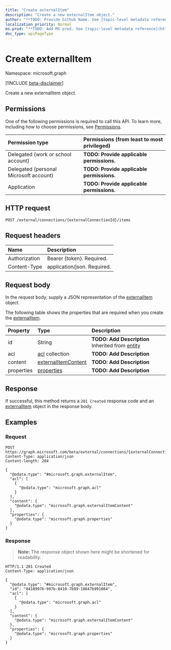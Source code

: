 ```yaml
---
title: "Create externalItem"
description: "Create a new externalItem object."
author: "**TODO: Provide Github Name. See [topic-level metadata reference](https://msgo.azurewebsites.net/add/document/guidelines/metadata.html#topic-level-metadata)**"
localization_priority: Normal
ms.prod: "**TODO: Add MS prod. See [topic-level metadata reference](https://msgo.azurewebsites.net/add/document/guidelines/metadata.html#topic-level-metadata)**"
doc_type: apiPageType
---
```


# Create externalItem
Namespace: microsoft.graph

[!INCLUDE [beta-disclaimer](../../includes/beta-disclaimer.md)]

Create a new externalItem object.

## Permissions
One of the following permissions is required to call this API. To learn more, including how to choose permissions, see [Permissions](/graph/permissions-reference).

|Permission type|Permissions (from least to most privileged)|
|:---|:---|
|Delegated (work or school account)|**TODO: Provide applicable permissions.**|
|Delegated (personal Microsoft account)|**TODO: Provide applicable permissions.**|
|Application|**TODO: Provide applicable permissions.**|

## HTTP request

<!-- {
  "blockType": "ignored"
}
-->
``` http
POST /external/connections/{externalConnectionId}/items
```

## Request headers
|Name|Description|
|:---|:---|
|Authorization|Bearer {token}. Required.|
|Content-Type|application/json. Required.|

## Request body
In the request body, supply a JSON representation of the [externalItem](../resources/externalitem.md) object.

The following table shows the properties that are required when you create the [externalItem](../resources/externalitem.md).

|Property|Type|Description|
|:---|:---|:---|
|id|String|**TODO: Add Description** Inherited from [entity](../resources/entity.md)|
|acl|[acl](../resources/acl.md) collection|**TODO: Add Description**|
|content|[externalItemContent](../resources/externalitemcontent.md)|**TODO: Add Description**|
|properties|[properties](../resources/properties.md)|**TODO: Add Description**|



## Response

If successful, this method returns a `201 Created` response code and an [externalItem](../resources/externalitem.md) object in the response body.

## Examples

### Request
<!-- {
  "blockType": "request",
  "name": "create_externalitem_from_"
}
-->
``` http
POST https://graph.microsoft.com/beta/external/connections/{externalConnectionId}/items
Content-Type: application/json
Content-length: 284

{
  "@odata.type": "#microsoft.graph.externalItem",
  "acl": [
    {
      "@odata.type": "microsoft.graph.acl"
    }
  ],
  "content": {
    "@odata.type": "microsoft.graph.externalItemContent"
  },
  "properties": {
    "@odata.type": "microsoft.graph.properties"
  }
}
```


### Response
>**Note:** The response object shown here might be shortened for readability.
<!-- {
  "blockType": "response",
  "truncated": true,
  "@odata.type": "microsoft.graph.externalItem"
}
-->
``` http
HTTP/1.1 201 Created
Content-Type: application/json

{
  "@odata.type": "#microsoft.graph.externalItem",
  "id": "8410997b-997b-8410-7b99-10847b991084",
  "acl": [
    {
      "@odata.type": "microsoft.graph.acl"
    }
  ],
  "content": {
    "@odata.type": "microsoft.graph.externalItemContent"
  },
  "properties": {
    "@odata.type": "microsoft.graph.properties"
  }
}
```

